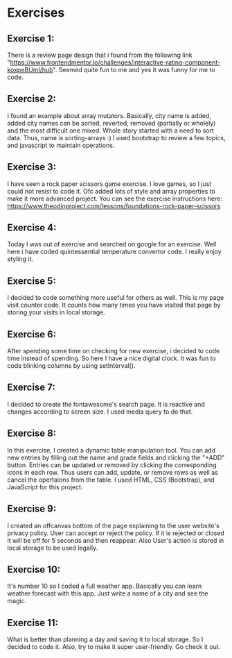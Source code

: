 # Exercises
## Exercise 1:
There is a review page design that i found from the following link "https://www.frontendmentor.io/challenges/interactive-rating-component-koxpeBUmI/hub".
Seemed quite fun to me and yes it was funny for me to code.
## Exercise 2:
I found an example about array mutators. 
Basically, city name is added, added city names can be sorted, reverted, removed (partially or wholely) and the most difficult one mixed. 
Whole story started with a need to sort data. Thus, name is sorting-arrays :)
I used bootstrap to review a few topics, and javascript to maintain operations.
## Exercise 3:
I have seen a rock paper scissors game exercise. I love games, so I just could not resist to code it. Ofc added lots of style and array properties to make it more advanced project. You can see the exercise instructions here: https://www.theodinproject.com/lessons/foundations-rock-paper-scissors
## Exercise 4:
Today I was out of exercise and searched on google for an exercise. Well here i have coded quintessential temperature convertor code. I really enjoy styling it.
## Exercise 5:
I decided to code something more useful for others as well. This is my page visit counter code. It counts how many times you have visited that page by storing your visits in local storage.
## Exercise 6:
After spending some time on checking for new exercise, i decided to code time instead of spending. So here I have a nice digital clock. It was fun to code blinking columns by using setInterval().
## Exercise 7:
I decided to create the fontawesome's search page. It is reactive and changes according to screen size. I used media query to do that.
## Exercise 8:
In this exercise, I created a dynamic table manipulation tool. You can add new entries by filling out the name and grade fields and clicking the "+ADD" button. Entries can be updated or removed by clicking the corresponding icons in each row. Thus users can add, update, or remove rows as well as cancel the opertaions from the table. I used HTML, CSS (Bootstrap), and JavaScript for this project. 
## Exercise 9: 
I created an offcanvas bottom of the page explaining to the user website's privacy policy. User can accept or reject the policy. If it is rejected or closed it will be off for 5 seconds and then reappear. Also User's action is stored in local storage to be used legally. 
## Exercise 10:
It's number 10 so I coded a full weather app. Basically you can learn weather forecast with this app. Just write a name of a city and see the magic. 
## Exercise 11:
What is better than planning a day and saving it to local storage. So I decided to code it. Also, try to make it super user-friendly. Go check it out.
